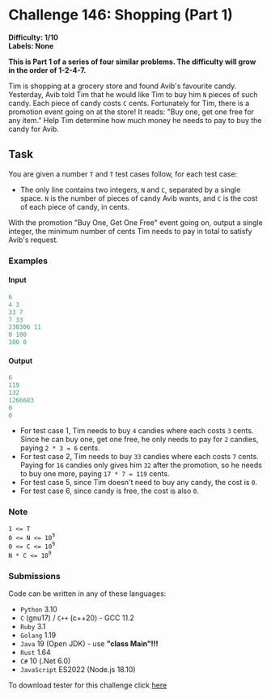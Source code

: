 # Challenge 146: Shopping (Part 1)

**Difficulty: 1/10  
Labels: None**

**This is Part 1 of a series of four similar problems. The difficulty will grow in the order of 1-2-4-7.**

Tim is shopping at a grocery store and found Avib's favourite candy. Yesterday, Avib told Tim that he would like Tim to buy him `N` pieces of such candy.
Each piece of candy costs `C` cents. Fortunately for Tim, there is a promotion event going on at the store! It reads: "Buy one, get one free for any item." Help Tim determine how much money he needs to pay to buy the candy for Avib.

## Task

You are given a number `T` and `T` test cases follow, for each test case:

- The only line contains two integers, `N` and `C`, separated by a single space.
    `N` is the number of pieces of candy Avib wants, and `C` is the cost of each piece of candy, in cents.

With the promotion "Buy One, Get One Free" event going on, output a single integer, the minimum number of cents Tim needs to pay in total to satisfy Avib's request.

### Examples

#### Input

```rust
6
4 3
33 7
7 33
230306 11
0 100
100 0
```

#### Output

```rust
6
119
132
1266683
0
0
```

- For test case 1, Tim needs to buy `4` candies where each costs `3` cents. Since he can buy one, get one free, he only needs to pay for `2` candies, paying `2 * 3 = 6` cents.
- For test case 2, Tim needs to buy `33` candies where each costs `7` cents. Paying for `16` candies only gives him `32` after the promotion, so he needs to buy one more, paying `17 * 7 = 119` cents.
- For test case 5, since Tim doesn't need to buy any candy, the cost is `0`.
- For test case 6, since candy is free, the cost is also `0`.

### Note

`1 <= T`  
`0 <= N <= 10`<sup>`9`</sup>  
`0 <= C <= 10`<sup>`9`</sup>  
`N * C <= 10`<sup>`9`</sup>  

### Submissions

Code can be written in any of these languages:

- `Python` 3.10
- `C` (gnu17) / `C++` (c++20) - GCC 11.2
- `Ruby` 3.1
- `Golang` 1.19
- `Java` 19 (Open JDK) - use **"class Main"!!!**
- `Rust` 1.64
- `C#` 10 (.Net 6.0)
- `JavaScript` ES2022 (Node.js 18.10)

To download tester for this challenge click [here](https://downgit.github.io/#/home?url=https://github.com/Pomroka/PreviousChallenges/tree/main/Challenge_147)
